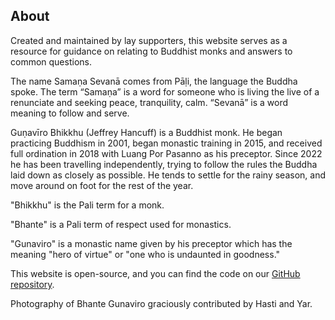 ## About

Created and maintained by lay supporters, this website serves as a resource for guidance on relating to Buddhist monks and answers to common questions.

The name Samaṇa Sevanā comes from Pāḷi, the language the Buddha spoke. The term “Samaṇa” is a word for someone who is living the live of a renunciate and seeking peace, tranquility, calm. “Sevanā” is a word meaning to follow and serve.

Guṇavīro Bhikkhu (Jeffrey Hancuff) is a Buddhist monk. He began practicing Buddhism in 2001, began monastic training in 2015, and received full ordination in 2018 with Luang Por Pasanno as his preceptor. Since 2022 he has been travelling independently, trying to follow the rules the Buddha laid down as closely as possible. He tends to settle for the rainy season, and move around on foot for the rest of the year.

"Bhikkhu" is the Pali term for a monk.

"Bhante" is a Pali term of respect used for monastics.

"Gunaviro" is a monastic name given by his preceptor which has the meaning "hero of virtue" or "one who is undaunted in goodness."

This website is open-source, and you can find the code on our [GitHub repository](https://github.com/samanasevana/samanasevanasite).

Photography of Bhante Gunaviro graciously contributed by Hasti and Yar.
